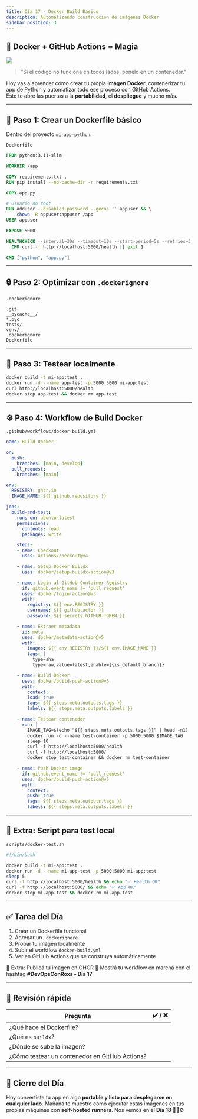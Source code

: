 ```yaml
---
title: Día 17 - Docker Build Básico
description: Automatizando construcción de imágenes Docker
sidebar_position: 3
---
```


## 🐳 Docker + GitHub Actions = Magia

![](../../static/images/banner/3.png)

> "Si el código no funciona en todos lados, ponelo en un contenedor."

Hoy vas a aprender cómo crear tu propia **imagen Docker**, contenerizar tu app de Python y automatizar todo ese proceso con GitHub Actions.  
Esto te abre las puertas a la **portabilidad**, el **despliegue** y mucho más.

---

## 🧱 Paso 1: Crear un Dockerfile básico

Dentro del proyecto `mi-app-python`:

`Dockerfile`

```dockerfile
FROM python:3.11-slim

WORKDIR /app

COPY requirements.txt .
RUN pip install --no-cache-dir -r requirements.txt

COPY app.py .

# Usuario no root
RUN adduser --disabled-password --gecos '' appuser && \
    chown -R appuser:appuser /app
USER appuser

EXPOSE 5000

HEALTHCHECK --interval=30s --timeout=10s --start-period=5s --retries=3 \
  CMD curl -f http://localhost:5000/health || exit 1

CMD ["python", "app.py"]
````

---

## 🔒 Paso 2: Optimizar con `.dockerignore`

`.dockerignore`

```
.git
__pycache__/
*.pyc
tests/
venv/
.dockerignore
Dockerfile
```

---

## 🧪 Paso 3: Testear localmente

```bash
docker build -t mi-app:test .
docker run -d --name app-test -p 5000:5000 mi-app:test
curl http://localhost:5000/health
docker stop app-test && docker rm app-test
```

---

## ⚙️ Paso 4: Workflow de Build Docker

`.github/workflows/docker-build.yml`

```yaml
name: Build Docker

on:
  push:
    branches: [main, develop]
  pull_request:
    branches: [main]

env:
  REGISTRY: ghcr.io
  IMAGE_NAME: ${{ github.repository }}

jobs:
  build-and-test:
    runs-on: ubuntu-latest
    permissions:
      contents: read
      packages: write

    steps:
    - name: Checkout
      uses: actions/checkout@v4

    - name: Setup Docker Buildx
      uses: docker/setup-buildx-action@v3

    - name: Login al GitHub Container Registry
      if: github.event_name != 'pull_request'
      uses: docker/login-action@v3
      with:
        registry: ${{ env.REGISTRY }}
        username: ${{ github.actor }}
        password: ${{ secrets.GITHUB_TOKEN }}

    - name: Extraer metadata
      id: meta
      uses: docker/metadata-action@v5
      with:
        images: ${{ env.REGISTRY }}/${{ env.IMAGE_NAME }}
        tags: |
          type=sha
          type=raw,value=latest,enable={{is_default_branch}}

    - name: Build Docker
      uses: docker/build-push-action@v5
      with:
        context: .
        load: true
        tags: ${{ steps.meta.outputs.tags }}
        labels: ${{ steps.meta.outputs.labels }}

    - name: Testear contenedor
      run: |
        IMAGE_TAG=$(echo "${{ steps.meta.outputs.tags }}" | head -n1)
        docker run -d --name test-container -p 5000:5000 $IMAGE_TAG
        sleep 10
        curl -f http://localhost:5000/health
        curl -f http://localhost:5000/
        docker stop test-container && docker rm test-container

    - name: Push Docker image
      if: github.event_name != 'pull_request'
      uses: docker/build-push-action@v5
      with:
        context: .
        push: true
        tags: ${{ steps.meta.outputs.tags }}
        labels: ${{ steps.meta.outputs.labels }}
```

---

## 🧪 Extra: Script para test local

`scripts/docker-test.sh`

```bash
#!/bin/bash

docker build -t mi-app:test .
docker run -d --name mi-app-test -p 5000:5000 mi-app:test
sleep 5
curl -f http://localhost:5000/health && echo "✅ Health OK"
curl -f http://localhost:5000/ && echo "✅ App OK"
docker stop mi-app-test && docker rm mi-app-test
```

---

## ✅ Tarea del Día

1. Crear un Dockerfile funcional
2. Agregar un `.dockerignore`
3. Probar tu imagen localmente
4. Subir el workflow `docker-build.yml`
5. Ver en GitHub Actions que se construya automáticamente

🎁 Extra: Publicá tu imagen en GHCR
📸 Mostrá tu workflow en marcha con el hashtag **#DevOpsConRoxs - Día 17**

---

## 🧠 Revisión rápida

| Pregunta                                       | ✔️ / ❌ |
| ---------------------------------------------- | ------ |
| ¿Qué hace el Dockerfile?                       |        |
| ¿Qué es `buildx`?                              |        |
| ¿Dónde se sube la imagen?                      |        |
| ¿Cómo testear un contenedor en GitHub Actions? |        |

---

## 🌊 Cierre del Día

Hoy convertiste tu app en algo **portable y listo para desplegarse en cualquier lado**.
Mañana te muestro cómo ejecutar estas imágenes en tus propias máquinas con **self-hosted runners**.
Nos vemos en el **Día 18** 🏃‍♀️⚙️


